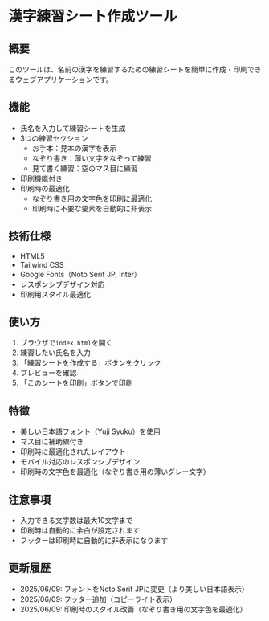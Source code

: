 # 漢字練習シート作成ツール

## 概要
このツールは、名前の漢字を練習するための練習シートを簡単に作成・印刷できるウェブアプリケーションです。

## 機能
- 氏名を入力して練習シートを生成
- 3つの練習セクション
  - お手本：見本の漢字を表示
  - なぞり書き：薄い文字をなぞって練習
  - 見て書く練習：空のマス目に練習
- 印刷機能付き
- 印刷時の最適化
  - なぞり書き用の文字色を印刷に最適化
  - 印刷時に不要な要素を自動的に非表示

## 技術仕様
- HTML5
- Tailwind CSS
- Google Fonts（Noto Serif JP, Inter）
- レスポンシブデザイン対応
- 印刷用スタイル最適化

## 使い方
1. ブラウザで`index.html`を開く
2. 練習したい氏名を入力
3. 「練習シートを作成する」ボタンをクリック
4. プレビューを確認
5. 「このシートを印刷」ボタンで印刷

## 特徴
- 美しい日本語フォント（Yuji Syuku）を使用
- マス目に補助線付き
- 印刷時に最適化されたレイアウト
- モバイル対応のレスポンシブデザイン
- 印刷時の文字色を最適化（なぞり書き用の薄いグレー文字）

## 注意事項
- 入力できる文字数は最大10文字まで
- 印刷時は自動的に余白が設定されます
- フッターは印刷時に自動的に非表示になります

## 更新履歴
- 2025/06/09: フォントをNoto Serif JPに変更（より美しい日本語表示）
- 2025/06/09: フッター追加（コピーライト表示）
- 2025/06/09: 印刷時のスタイル改善（なぞり書き用の文字色を最適化） 